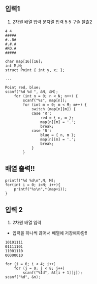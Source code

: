 ## 입력1
1. 2차원 배열 입력
문자열 입력
5 5
구슬 탈출2
```
4 4
#####
#..B#
#.#.#
#RO.#
#####
```
```
char map[16][16];
int M,N;
struct Point { int y, x; };

...

Point red, blue;
scanf("%d %d ", &N, &M);
	for (int n = 0; n < N; n++) {
		scanf("%s", map[n]);
		for (int m = 0; m < M; m++) {
			switch (map[n][m]) {
			case 'R':
				red = { n, m };
				map[n][m] = '.';
				break;
			case 'B':
				blue = { n, m };
				map[n][m] = '.';
				break;
			}
		}
```
## 배열 출력!!
```
printf("%d %d\n",N, M);
for(int i = 0; i<N; i++){
	printf("%s\n",*(map+i));
}
```
## 입력 2
1. 2차원 배열 입력
- 입력을 하나씩 끊어서 배열에 저장해야함!!
```
10101111
01111101
11001110
00000010
```
```
for (i = 0; i < 4; i++) 
	for (j = 0; j < 8; j++)
		scanf("%1d", &t[i + 1][j]);
scanf("%d", &n);
```

